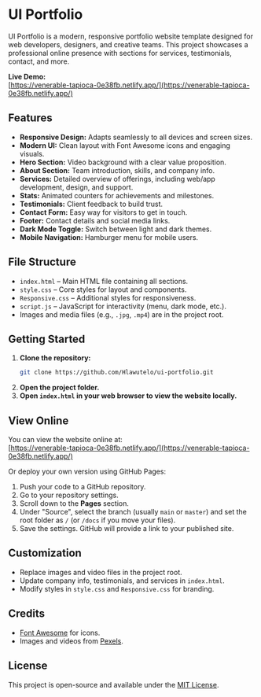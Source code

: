 # UI Portfolio

UI Portfolio is a modern, responsive portfolio website template designed for web developers, designers, and creative teams. This project showcases a professional online presence with sections for services, testimonials, contact, and more.

**Live Demo:**  
[https://venerable-tapioca-0e38fb.netlify.app/](https://venerable-tapioca-0e38fb.netlify.app/)

## Features

- **Responsive Design:** Adapts seamlessly to all devices and screen sizes.
- **Modern UI:** Clean layout with Font Awesome icons and engaging visuals.
- **Hero Section:** Video background with a clear value proposition.
- **About Section:** Team introduction, skills, and company info.
- **Services:** Detailed overview of offerings, including web/app development, design, and support.
- **Stats:** Animated counters for achievements and milestones.
- **Testimonials:** Client feedback to build trust.
- **Contact Form:** Easy way for visitors to get in touch.
- **Footer:** Contact details and social media links.
- **Dark Mode Toggle:** Switch between light and dark themes.
- **Mobile Navigation:** Hamburger menu for mobile users.

## File Structure

- `index.html` – Main HTML file containing all sections.
- `style.css` – Core styles for layout and components.
- `Responsive.css` – Additional styles for responsiveness.
- `script.js` – JavaScript for interactivity (menu, dark mode, etc.).
- Images and media files (e.g., `.jpg`, `.mp4`) are in the project root.

## Getting Started

1. **Clone the repository:**
   ```bash
   git clone https://github.com/Hlawutelo/ui-portfolio.git
   ```
2. **Open the project folder.**
3. **Open `index.html` in your web browser to view the website locally.**

## View Online

You can view the website online at:  
[https://venerable-tapioca-0e38fb.netlify.app/](https://venerable-tapioca-0e38fb.netlify.app/)

Or deploy your own version using GitHub Pages:

1. Push your code to a GitHub repository.
2. Go to your repository settings.
3. Scroll down to the **Pages** section.
4. Under "Source", select the branch (usually `main` or `master`) and set the root folder as `/` (or `/docs` if you move your files).
5. Save the settings. GitHub will provide a link to your published site.

## Customization

- Replace images and video files in the project root.
- Update company info, testimonials, and services in `index.html`.
- Modify styles in `style.css` and `Responsive.css` for branding.

## Credits

- [Font Awesome](https://fontawesome.com/) for icons.
- Images and videos from [Pexels](https://pexels.com/).

## License

This project is open-source and available under the [MIT License](LICENSE).